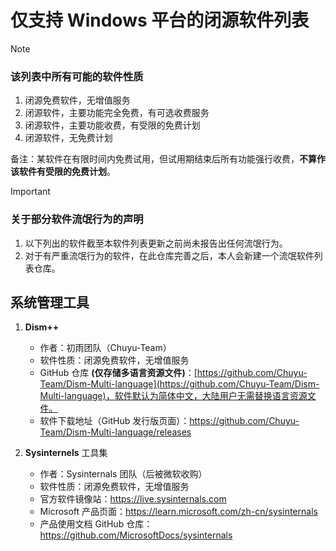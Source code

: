 # 仅支持 Windows 平台的闭源软件列表

> [!NOTE]
>
> ### 该列表中所有可能的软件性质
>
> 1. 闭源免费软件，无增值服务
> 2. 闭源软件，主要功能完全免费，有可选收费服务
> 3. 闭源软件，主要功能收费，有受限的免费计划
> 4. 闭源软件，无免费计划
>
> 备注：某软件在有限时间内免费试用，但试用期结束后所有功能强行收费，**不算作该软件有受限的免费计划**。

> [!IMPORTANT]
>
> ### 关于部分软件流氓行为的声明
> 
> 1. 以下列出的软件截至本软件列表更新之前尚未报告出任何流氓行为。
> 2. 对于有严重流氓行为的软件，在此仓库完善之后，本人会新建一个流氓软件列表仓库。

## 系统管理工具

1. **Dism++**
   
   - 作者：初雨团队（Chuyu-Team）
   - 软件性质：闭源免费软件，无增值服务
   - GitHub 仓库 **(仅存储多语言资源文件)**：[https://github.com/Chuyu-Team/Dism-Multi-language](https://github.com/Chuyu-Team/Dism-Multi-language)，软件默认为简体中文，大陆用户无需替换语言资源文件。
   - 软件下载地址（GitHub 发行版页面）：https://github.com/Chuyu-Team/Dism-Multi-language/releases

2. **Sysinternels** 工具集

   - 作者：Sysinternals 团队（后被微软收购）
   - 软件性质：闭源免费软件，无增值服务
   - 官方软件镜像站：https://live.sysinternals.com
   - Microsoft 产品页面：https://learn.microsoft.com/zh-cn/sysinternals
   - 产品使用文档 GitHub 仓库：https://github.com/MicrosoftDocs/sysinternals
